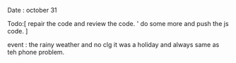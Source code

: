 Date : october 31 

Todo:[
  repair the code and review the code. '
  do some more and push the js code. 
]


event : the rainy weather and no clg it was a holiday and always same as teh phone problem. 